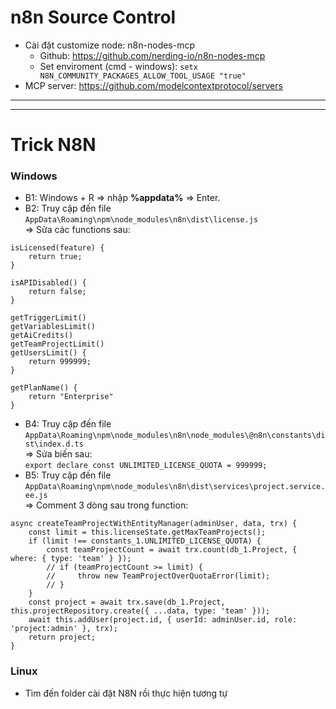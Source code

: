 
# n8n Source Control

- Cài đặt customize node: n8n-nodes-mcp
    - Github: https://github.com/nerding-io/n8n-nodes-mcp
    - Set enviroment (cmd - windows): ``setx N8N_COMMUNITY_PACKAGES_ALLOW_TOOL_USAGE "true"``
- MCP server: https://github.com/modelcontextprotocol/servers
---
---


# Trick N8N
### Windows
- B1: Windows + R => nhập **%appdata%** => Enter.
- B2: Truy cập đến file `AppData\Roaming\npm\node_modules\n8n\dist\license.js`  
    => Sửa các functions sau:

```
isLicensed(feature) {
    return true;
}

isAPIDisabled() {
    return false;
}

getTriggerLimit()
getVariablesLimit()
getAiCredits()
getTeamProjectLimit()
getUsersLimit() {
    return 999999;
}

getPlanName() {
    return "Enterprise"
}
```

- B4: Truy cập đến file `AppData\Roaming\npm\node_modules\n8n\node_modules\@n8n\constants\dist\index.d.ts`  
    => Sửa biến sau:  
    `export declare const UNLIMITED_LICENSE_QUOTA = 999999;`
- B5: Truy cập đến file `AppData\Roaming\npm\node_modules\n8n\dist\services\project.service.ee.js`  
    => Comment 3 dòng sau trong function:
```
async createTeamProjectWithEntityManager(adminUser, data, trx) {
    const limit = this.licenseState.getMaxTeamProjects();
    if (limit !== constants_1.UNLIMITED_LICENSE_QUOTA) {
        const teamProjectCount = await trx.count(db_1.Project, { where: { type: 'team' } });
        // if (teamProjectCount >= limit) {
        //     throw new TeamProjectOverQuotaError(limit);
        // }
    }
    const project = await trx.save(db_1.Project, this.projectRepository.create({ ...data, type: 'team' }));
    await this.addUser(project.id, { userId: adminUser.id, role: 'project:admin' }, trx);
    return project;
}
```

### Linux
- Tìm đến folder cài đặt N8N rồi thực hiện tương tự